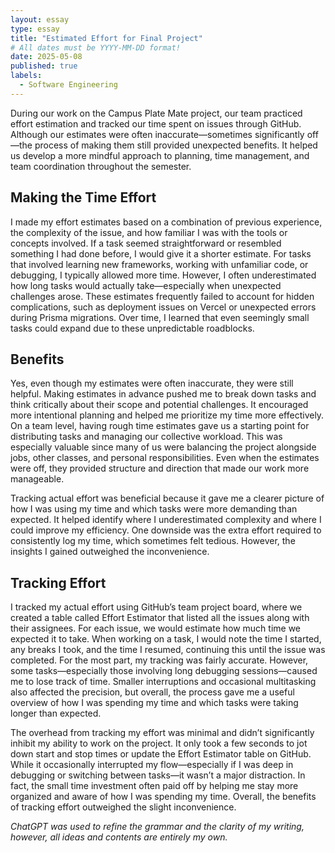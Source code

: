 ```yaml
---
layout: essay
type: essay
title: "Estimated Effort for Final Project"
# All dates must be YYYY-MM-DD format!
date: 2025-05-08
published: true
labels:
  - Software Engineering
---
```


During our work on the Campus Plate Mate project, our team practiced effort estimation and tracked our time spent on issues through GitHub. Although our estimates were often inaccurate—sometimes significantly off—the process of making them still provided unexpected benefits. It helped us develop a more mindful approach to planning, time management, and team coordination throughout the semester.

## Making the Time Effort
I made my effort estimates based on a combination of previous experience, the complexity of the issue, and how familiar I was with the tools or concepts involved. If a task seemed straightforward or resembled something I had done before, I would give it a shorter estimate. For tasks that involved learning new frameworks, working with unfamiliar code, or debugging, I typically allowed more time. However, I often underestimated how long tasks would actually take—especially when unexpected challenges arose. These estimates frequently failed to account for hidden complications, such as deployment issues on Vercel or unexpected errors during Prisma migrations. Over time, I learned that even seemingly small tasks could expand due to these unpredictable roadblocks.

## Benefits
Yes, even though my estimates were often inaccurate, they were still helpful. Making estimates in advance pushed me to break down tasks and think critically about their scope and potential challenges. It encouraged more intentional planning and helped me prioritize my time more effectively. On a team level, having rough time estimates gave us a starting point for distributing tasks and managing our collective workload. This was especially valuable since many of us were balancing the project alongside jobs, other classes, and personal responsibilities. Even when the estimates were off, they provided structure and direction that made our work more manageable.

Tracking actual effort was beneficial because it gave me a clearer picture of how I was using my time and which tasks were more demanding than expected. It helped identify where I underestimated complexity and where I could improve my efficiency. One downside was the extra effort required to consistently log my time, which sometimes felt tedious. However, the insights I gained outweighed the inconvenience.

## Tracking Effort
I tracked my actual effort using GitHub’s team project board, where we created a table called Effort Estimator that listed all the issues along with their assignees. For each issue, we would estimate how much time we expected it to take. When working on a task, I would note the time I started, any breaks I took, and the time I resumed, continuing this until the issue was completed. For the most part, my tracking was fairly accurate. However, some tasks—especially those involving long debugging sessions—caused me to lose track of time. Smaller interruptions and occasional multitasking also affected the precision, but overall, the process gave me a useful overview of how I was spending my time and which tasks were taking longer than expected.

The overhead from tracking my effort was minimal and didn’t significantly inhibit my ability to work on the project. It only took a few seconds to jot down start and stop times or update the Effort Estimator table on GitHub. While it occasionally interrupted my flow—especially if I was deep in debugging or switching between tasks—it wasn’t a major distraction. In fact, the small time investment often paid off by helping me stay more organized and aware of how I was spending my time. Overall, the benefits of tracking effort outweighed the slight inconvenience.


*ChatGPT was used to refine the grammar and the clarity of my writing, however, all ideas and contents are entirely my own.*
